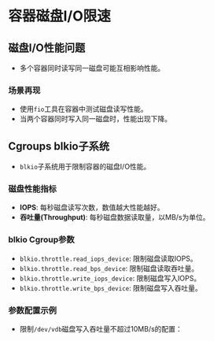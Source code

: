 # 容器磁盘I/O限速

## 磁盘I/O性能问题

- 多个容器同时读写同一磁盘可能互相影响性能。

### 场景再现

- 使用`fio`工具在容器中测试磁盘读写性能。
- 当两个容器同时写入同一磁盘时，性能出现下降。

## Cgroups blkio子系统

- `blkio`子系统用于限制容器的磁盘I/O性能。

### 磁盘性能指标

- **IOPS**: 每秒磁盘读写次数，数值越大性能越好。
- **吞吐量(Throughput)**: 每秒磁盘数据读取量，以MB/s为单位。

### blkio Cgroup参数

- `blkio.throttle.read_iops_device`: 限制磁盘读取IOPS。
- `blkio.throttle.read_bps_device`: 限制磁盘读取吞吐量。
- `blkio.throttle.write_iops_device`: 限制磁盘写入IOPS。
- `blkio.throttle.write_bps_device`: 限制磁盘写入吞吐量。

### 参数配置示例

- 限制`/dev/vdb`磁盘写入吞吐量不超过10MB/s的配置：
